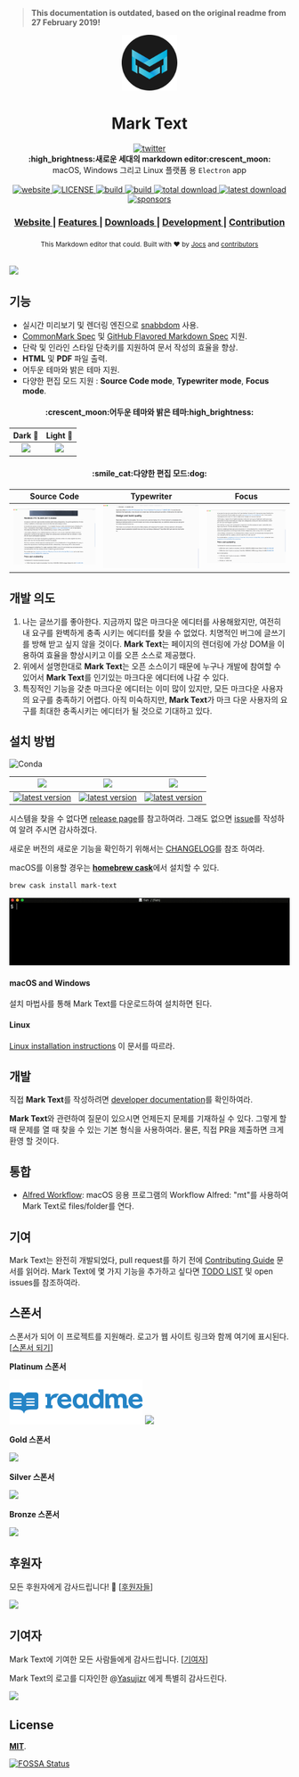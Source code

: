 > **This documentation is outdated, based on the original readme from 27 February 2019!**

<p align="center"><img src="../../static/logo-small.png" alt="mark text" width="100" height="100"></p>

<h1 align="center">Mark Text</h1>

<div align="center">
  <a href="https://twitter.com/intent/tweet?via=marktextme&url=https://github.com/marktext/marktext/&text=What%20do%20you%20want%20to%20say%20to%20me?&hashtags=happyMarkText">
    <img src="https://img.shields.io/twitter/url/https/github.com/marktext/marktext.svg?style=for-the-badge" alt="twitter">
  </a>
</div>
<div align="center">
  <strong>:high_brightness:새로운 세대의 markdown editor:crescent_moon:</strong>
</div>
<div align="center">
  macOS, Windows 그리고 Linux 플랫폼 용 <code>Electron</code> app
</div>

<br />

<div align="center">
  <!-- Version -->
  <a href="https://marktext.github.io/website">
    <img src="https://badge.fury.io/gh/jocs%2Fmarktext.svg" alt="website">
  </a>
  <!-- License -->
  <a href="../../LICENSE">
    <img src="https://img.shields.io/github/license/marktext/marktext.svg" alt="LICENSE">
  </a>
  <!-- Build Status -->
  <a href="https://travis-ci.org/marktext/marktext/">
    <img src="https://travis-ci.org/marktext/marktext.svg?branch=master" alt="build">
  </a>
  <a href="https://ci.appveyor.com/project/marktext/marktext/branch/master">
    <img src="https://ci.appveyor.com/api/projects/status/l4gxgydj0i95hmxg/branch/master?svg=true" alt="build">
  </a>
  <!-- Downloads total -->
  <a href="https://github.com/marktext/marktext/releases">
    <img src="https://img.shields.io/github/downloads/marktext/marktext/total.svg" alt="total download">
  </a>
  <!-- Downloads latest release -->
  <a href="https://github.com/marktext/marktext/releases/latest">
    <img src="https://img.shields.io/github/downloads/marktext/marktext/v0.15.0/total.svg" alt="latest download">
  </a>
  <!-- sponsors -->
  <a href="https://opencollective.com/marktext">
    <img src="https://opencollective.com/marktext/tiers/silver-sponsors/badge.svg?label=SilverSponsors&color=brightgreen" alt="sponsors">
  </a>
</div>

<div align="center">
  <h3>
    <a href="https://marktext.github.io/website">
      Website
    </a>
    <span> | </span>
    <a href="https://github.com/marktext/marktext#features">
      Features
    </a>
    <span> | </span>
    <a href="https://github.com/marktext/marktext#download-and-install">
      Downloads
    </a>
    <span> | </span>
    <a href="https://github.com/marktext/marktext#development">
      Development
    </a>
    <span> | </span>
    <a href="https://github.com/marktext/marktext#contribution">
      Contribution
    </a>
  </h3>
</div>

<div align="center">
  <sub>This Markdown editor that could. Built with ❤︎ by
    <a href="https://github.com/Jocs">Jocs</a> and
    <a href="https://github.com/marktext/marktext/graphs/contributors">
      contributors
    </a>
  </sub>
</div>

<br />

![](../../docs/marktext.gif)

## 기능

- 실시간 미리보기 및 렌더링 엔진으로 [snabbdom](https://github.com/snabbdom/snabbdom) 사용.
- [CommonMark Spec](https://spec.commonmark.org/0.29/) 및 [GitHub Flavored Markdown Spec](https://github.github.com/gfm/) 지원.
- 단락 및 인라인 스타일 단축키를 지원하여 문서 작성의 효율을 향상.
- **HTML** 및 **PDF** 파일 출력.
- 어두운 테마와 밝은 테마 지원.
- 다양한 편집 모드 지원 : **Source Code mode**, **Typewriter mode**, **Focus mode**.

<h4 align="center">:crescent_moon:어두운 테마와 밝은 테마:high_brightness:</h4>

| Dark :crescent_moon:                                               | Light :high_brightness:                                             |
|:------------------------------------------------------------------:|:-------------------------------------------------------------------:|
| ![](../../docs/dark.jpg) | ![](../../docs/light.jpg) |

<h4 align="center">:smile_cat:다양한 편집 모드:dog:</h4>

| Source Code                                                          | Typewriter                                                               | Focus                                                               |
|:--------------------------------------------------------------------:|:------------------------------------------------------------------------:|:-------------------------------------------------------------------:|
| ![](../../docs/source.gif) | ![](../../docs/typewriter.gif) | ![](../../docs/focus.gif) |

## 개발 의도

1. 나는 글쓰기를 좋아한다. 지금까지 많은 마크다운 에디터를 사용해왔지만, 여전히 내 요구를 완벽하게 충족 시키는 에디터를 찾을 수 없었다.  치명적인 버그에 글쓰기를 방해 받고 싶지 않을 것이다. **Mark Text**는 페이지의 렌더링에 가상 DOM을 이용하여 효율을 향상시키고 이를 오픈 소스로 제공했다.
2. 위에서 설명한대로 **Mark Text**는 오픈 소스이기 때문에 누구나 개발에 참여할 수 있어서 **Mark Text**를 인기있는 마크다운 에디터에 나갈 수 있다.
3. 특징적인 기능을 갖춘 마크다운 에디터는 이미 많이 있지만, 모든 마크다운 사용자의 요구를 충족하기 어렵다. 아직 미숙하지만, **Mark Text**가 마크 다운 사용자의 요구를 최대한 충족시키는 에디터가 될 것으로 기대하고 있다.

## 설치 방법

![Conda](https://img.shields.io/conda/pn/conda-forge/python.svg?style=for-the-badge)

| ![]( https://github.com/ryanoasis/nerd-fonts/wiki/screenshots/v1.0.x/mac-pass-sm.png)                                                                                                             | ![]( https://github.com/ryanoasis/nerd-fonts/wiki/screenshots/v1.0.x/windows-pass-sm.png)                                                                                                                     | ![]( https://github.com/ryanoasis/nerd-fonts/wiki/screenshots/v1.0.x/linux-pass-sm.png)                                                                                                                                   |
|:-------------------------------------------------------------------------------------------------------------------------------------------------------------------------------------------------:|:-------------------------------------------------------------------------------------------------------------------------------------------------------------------------------------------------------------:|:-------------------------------------------------------------------------------------------------------------------------------------------------------------------------------------------------------------------------:|
| [![latest version](https://img.shields.io/github/downloads/marktext/marktext/latest/marktext-0.15.0.dmg.svg)](https://github.com/marktext/marktext/releases/download/v0.15.0/marktext-0.15.0.dmg) | [![latest version](https://img.shields.io/github/downloads/marktext/marktext/latest/marktext-setup-0.15.0.exe.svg)](https://github.com/marktext/marktext/releases/download/v0.15.0/marktext-setup-0.15.0.exe) | [![latest version](https://img.shields.io/github/downloads/marktext/marktext/latest/marktext-0.15.0-x86_64.AppImage.svg)](https://github.com/marktext/marktext/releases/download/v0.15.0/marktext-0.15.0-x86_64.AppImage) |

시스템을 찾을 수 없다면 [release page](https://github.com/marktext/marktext/releases/latest)를 참고하여라. 그래도 없으면 [issue](https://github.com/marktext/marktext/issues)를 작성하여 알려 주시면 감사하겠다.

새로운 버전의 새로운 기능을 확인하기 위해서는 [CHANGELOG](../../.github/CHANGELOG.md)를 참조 하여라.

macOS를 이용할 경우는  [**homebrew cask**](https://github.com/caskroom/homebrew-cask)에서 설치할 수 있다.

```bash
brew cask install mark-text
```

![](../../docs/brew-cask.gif)

#### macOS and Windows

설치 마법사를 통해 Mark Text를 다운로드하여 설치하면 된다.
#### Linux

[Linux installation instructions](../../docs/LINUX.md) 이 문서를 따르라.

## 개발

직접 **Mark Text**를 작성하려면 [developer documentation](../../.github/CONTRIBUTING.md#build-instructions)를 확인하여라.

**Mark Text**와 관련하여 질문이 있으시면 언제든지 문제를 기재하실 수 있다. 그렇게 할 때 문제를 열 때 찾을 수 있는 기본 형식을 사용하여라. 물론, 직접 PR을 제출하면 크게 환영 할 것이다.

## 통합

- [Alfred Workflow](http://www.packal.org/workflow/mark-text): macOS 응용 프로그램의 Workflow Alfred: "mt"를 사용하여 Mark Text로 files/folder를 연다.

## 기여

Mark Text는 완전히 개발되었다,  pull request를 하기 전에 [Contributing Guide](../../.github/CONTRIBUTING.md) 문서를 읽어라. Mark Text에 몇 가지 기능을 추가하고 싶다면 [TODO LIST](../../.github/TODOLIST.md) 및 open issues를 참조하여라.

## 스폰서

스폰서가 되어 이 프로젝트를 지원해라. 로고가 웹 사이트 링크와 함께 여기에 표시된다. [[스폰서 되기](https://opencollective.com/marktext#platinum-sponsors)]

**Platinum 스폰서**

<a href="https://readme.io" target="_blank"><img src="../../docs/sponsor/readme.png" /></a>
<a href="https://opencollective.com/marktext#platinum-sponsors">
  <img src="https://opencollective.com/marktext/tiers/platinum-sponsors.svg?avatarHeight=36&width=600">
</a>

**Gold 스폰서**

<a href="https://opencollective.com/marktext#platinum-sponsors">
  <img src="https://opencollective.com/marktext/tiers/gold-sponsors.svg?avatarHeight=36&width=600">
</a>

**Silver 스폰서**

<a href="https://opencollective.com/marktext#platinum-sponsors">
  <img src="https://opencollective.com/marktext/tiers/silver-sponsors.svg?avatarHeight=36&width=600">
</a>

**Bronze 스폰서**

<a href="https://opencollective.com/marktext#platinum-sponsors">
  <img src="https://opencollective.com/marktext/tiers/bronze-sponsors.svg?avatarHeight=36&width=600">
</a>

## 후원자

모든 후원자에게 감사드립니다! 🙏 [[후원자들](https://opencollective.com/marktext#backers)]

<a href="https://opencollective.com/marktext#backers">
  <img src="https://opencollective.com/marktext/tiers/backer.svg?avatarHeight=36&width=600">
</a>

## 기여자

Mark Text에 기여한 모든 사람들에게 감사드립니다. [[기여자](https://github.com/marktext/marktext/graphs/contributors)]

Mark Text의 로고를 디자인한 @[Yasujizr](https://github.com/Yasujizr) 에게 특별히 감사드린다.

<a href="https://github.com/marktext/marktext/graphs/contributors"><img src="https://opencollective.com/marktext/contributors.svg?width=890" /></a>


## License

[**MIT**](../../LICENSE).

[![FOSSA Status](https://app.fossa.io/api/projects/git%2Bgithub.com%2Fmarktext%2Fmarktext.svg?type=large)](https://app.fossa.io/projects/git%2Bgithub.com%2Fmarktext%2Fmarktext?ref=badge_large)
